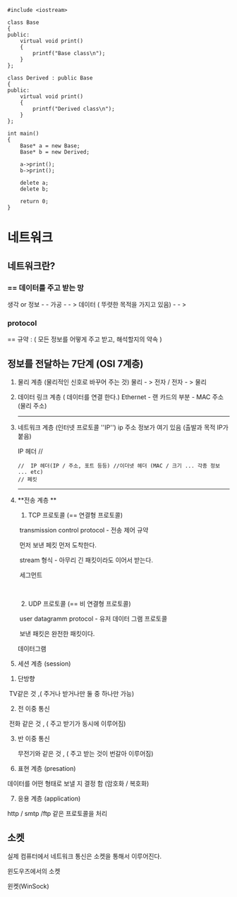 ```
#include <iostream>

class Base
{
public:
	virtual void print()
	{
		printf("Base class\n");
	}
};

class Derived : public Base
{
public:
	virtual void print()
	{
		printf("Derived class\n");
	}
};

int main()
{
	Base* a = new Base;
	Base* b = new Derived;

	a->print();
	b->print();

	delete a;
	delete b;

	return 0;
}
```



# 네트워크

## 네트워크란?

###  == 데이터를 주고 받는 망

생각 or 정보 - -  가공 - - > 데이터 ( 뚜렷한 목적을 가지고 있음) - - > 



### protocol

== 규약 : ( 모든 정보를 어떻게 주고 받고, 해석할지의 약속 )





## 정보를 전달하는 7단계 (OSI 7계층)

1. 물리 계층 (물리적인 신호로 바꾸어 주는 것) 물리 - > 전자 / 전자 - > 물리

   

2. 데이터 링크 계층 ( 데이터를 연결 한다.) Ethernet - 랜 카드의 부분 - MAC 주소(물리 주소) 

   ----

3. 네트워크 계층 (인터넷 프로토콜 ''IP'') ip 주소 정보가 여기 있음 (출발과 목적 IP가 붙음)

   IP 헤더 // 

   

   ```
   //  IP 헤더(IP / 주소, 포트 등등) //이더넷 헤더 (MAC / 크기 ... 각종 정보 ... etc)
   // 페킷 
   ```

   

   ---

4. **전송 계층  **

   1)  TCP 프로토콜 (== 연결형 프로토콜)

   ​	transmission control protocol - 전송 제어 규약

   ​	먼저 보낸 페킷 먼저 도착한다.  

   ​	stream 형식 - 아무리 긴 패킷이라도 이어서 받는다. 

   ​	세그먼트 

   ​	

   2) UDP 프로토콜 (== 비 연결형 프로토콜)

   ​	user datagramm protocol - 유저 데이터 그램 프로토콜

   ​	보낸 패킷은 완전한 패킷이다. 

      데이터그램

   

5.  세션 계층 (session)

   1) 단방향

   ​	TV같은 것 ,( 주거나 받거나만 둘 중 하나만 가능)

   2) 전 이중 통신

   ​	전화 같은 것 , ( 주고 받기가 동시에 이루어짐)

   3) 반 이중 통신

    	무전기와 같은 것 , ( 주고 받는 것이 번갈아 이루어짐)

   

6.  표현 계층 (presation)

   데이터를 어떤 형태로 보낼 지 결정 함 (암호화 /  복호화)

   

7.  응용 계층 (application)

   http / smtp /ftp 같은 프로토콜을 처리





## 소켓

실제 컴퓨터에서 네트워크 통신은 소켓을 통해서 이루어진다.



윈도우즈에서의 소켓 

윈켓(WinSock)



```cpp

```






